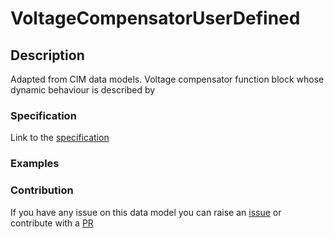 # VoltageCompensatorUserDefined

## Description 

Adapted from CIM data models. Voltage compensator function block whose dynamic behaviour is described by
### Specification

Link to the [specification](https://smart-data-models.github.io/dataModel.EnergyCIM/VoltageCompensatorUserDefined/doc/spec.md)
### Examples
### Contribution

 If you have any issue on this data model you can raise an [issue](https://github.com/smart-data-models/dataModel.EnergyCIM/issues)  or contribute with a [PR](https://github.com/smart-data-models/dataModel.EnergyCIM/pulls)